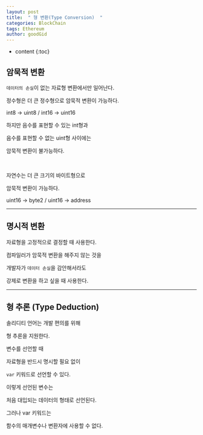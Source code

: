 ```yaml
---
layout: post
title:  " 형 변환(Type Conversion)  "
categories: BlockChain
tags: Ethereum
author: goodGid
---
```

* content
{:toc}


## 암묵적 변환

`데이터의 손실`이 없는 자료형 변환에서만 일어난다.

정수형은 더 큰 정수형으로 암묵적 변환이 가능하다.

int8 -> uint8 / int16 -> uint16

하지만 음수를 표현할 수 있는 int형과

음수를 표현할 수 없는 uint형 사이에는 

암묵적 변환이 불가능하다.

<br>

자연수는 더 큰 크기의 바이트형으로

암묵적 변환이 가능하다.

uint16 -> byte2 / uint16 -> address

---

## 명시적 변환

자료형을 고정적으로 결정할 때 사용한다.

컴파일러가 암묵적 변환을 해주지 않는 것을

개발자가 `데이터 손실`을 감안해서라도 

강제로 변환을 하고 싶을 때 사용한다.


---

## 형 추론 (Type Deduction)

솔리디티 언어는 개발 편의를 위해

형 추론을 지원한다.

변수를 선언할 때 

자료형을 반드시 명시할 필요 없이

`var` 키워드로 선언할 수 있다.

이렇게 선언된 변수는

처음 대입되는 데이터의 형태로 선언된다.

그러나 var 키워드는

함수의 매개변수나 변환자에 사용할 수 없다.


